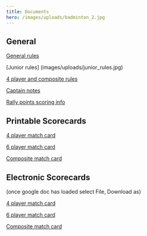 ```yaml
---
title: Documents
hero: /images/uploads/badminton_2.jpg
---
```

## General

[General rules](https://docs.google.com/document/d/1P_wMLAwqHUwoejLpIUeyCnKEhmCebcnYcbi6PGqTrSY/edit)

[Junior rules]
(images/uploads/junior_rules.jpg)

[4 player and composite rules](https://docs.google.com/document/d/1A1w8PfIezoQjoJttcDfo6vnJbSSy_v_JT2g0QJiYjQM/edit)

[Captain notes](https://docs.google.com/document/d/1SocFWDxyqVwBKSN2pYRlecyolxUi39cZLjZn0EsTgdQ/edit#)

[Rally points scoring info](https://docs.google.com/document/d/1O9OtdByddgmNBAY-1ixU7-5Ad8CtySftiuibTxYaDSA/edit)

## Printable Scorecards

[4 player match card](https://drive.google.com/file/d/1g6O0UqftyJzsnKRQb91Xyq-uLOOCc20o/view)

[6 player match card](https://drive.google.com/drive/folders/18v1DP07cLZBhpNbT4RzlG1fFR9yOA7XU)

[Composite match card](https://drive.google.com/file/d/1f_ZaOmkMVALmYmAOVjGWoKsaK-VcUN8P/view?usp=sharing)

## Electronic Scorecards

(once google doc has loaded select File, Download as)

[4 player match card](https://docs.google.com/spreadsheets/d/1KsXYJmY8YgrYKLoijZClxKNpOi_TdDX9Kedc5dqN8MI/edit?usp=sharing)

[6 player match card](https://docs.google.com/spreadsheets/d/1GQ4AHcUGXGfDfAI7aK6OcM5nwXYYU1yG_I8GOb9cbXk/edit?usp=sharing)

[Composite match card](https://docs.google.com/spreadsheets/d/1x6c8WwdF2AT-67sw5t3rij6asaEGOatmX0vp_vhZSEU/edit#gid=1204780575)
